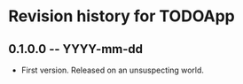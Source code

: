 # Revision history for TODOApp

## 0.1.0.0 -- YYYY-mm-dd

* First version. Released on an unsuspecting world.
